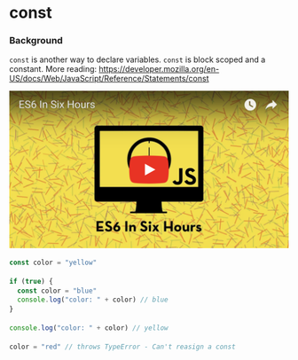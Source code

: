 # const

### Background
`const` is another way to declare variables. `const` is block scoped and a constant. More reading:
https://developer.mozilla.org/en-US/docs/Web/JavaScript/Reference/Statements/const

[![example-link](../media/youtube-example-image.png)](https://youtu.be/KKSJ3yXrvgc)

```js
const color = "yellow"

if (true) {
  const color = "blue"
  console.log("color: " + color) // blue
}

console.log("color: " + color) // yellow

color = "red" // throws TypeError - Can't reasign a const
```
